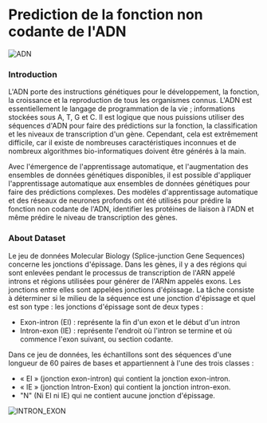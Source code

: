 # Prediction de la fonction non codante de l'ADN

![ADN](https://user-images.githubusercontent.com/93741954/182470078-c5747684-2e9e-4893-abc7-6ef74486665c.jpg)

### Introduction
L'ADN porte des instructions génétiques pour le développement, la fonction, la
croissance et la reproduction de tous les organismes connus. L'ADN est essentiellement le
langage de programmation de la vie ; informations stockées sous A, T, G et C. Il est logique
que nous puissions utiliser des séquences d'ADN pour faire des prédictions sur la fonction, la
classification et les niveaux de transcription d'un gène. Cependant, cela est extrêmement
difficile, car il existe de nombreuses caractéristiques inconnues et de nombreux algorithmes
bio-informatiques doivent être générés à la main.

Avec l'émergence de l'apprentissage automatique, et l'augmentation des ensembles de
données génétiques disponibles, il est possible d'appliquer l'apprentissage automatique aux
ensembles de données génétiques pour faire des prédictions complexes. Des modèles
d'apprentissage automatique et des réseaux de neurones profonds ont été utilisés pour prédire
la fonction non codante de l'ADN, identifier les protéines de liaison à l'ADN et même prédire
le niveau de transcription des gènes.

### About Dataset
Le jeu de données Molecular Biology (Splice-junction Gene Sequences) concerne les jonctions
d'épissage. Dans les gènes, il y a des régions qui sont enlevées pendant le processus de transcription de
l'ARN appelé introns et régions utilisées pour générer de l'ARNm appelés exons. Les jonctions entre
elles sont appelées jonctions d'épissage. La tâche consiste à déterminer si le milieu de la séquence est
une jonction d'épissage et quel est son type : les jonctions d'épissage sont de deux types :
- Exon-intron (EI) : représente la fin d'un exon et le début d'un intron
- Intron-exon (IE) : représente l'endroit où l'intron se termine et où commence l'exon suivant,
ou section codante.

Dans ce jeu de données, les échantillons sont des séquences d'une longueur de 60 paires de
bases et appartiennent à l'une des trois classes :

- « EI » (jonction exon-intron) qui contient la jonction exon-intron.
- « IE » (jonction Intron-Exon) qui contient la jonction intron-exon.
- "N" (Ni EI ni IE) qui ne contient aucune jonction d'épissage.

![INTRON_EXON](https://user-images.githubusercontent.com/93741954/182471050-6630546b-7c61-4c4e-9624-728c00ca8aad.png)

